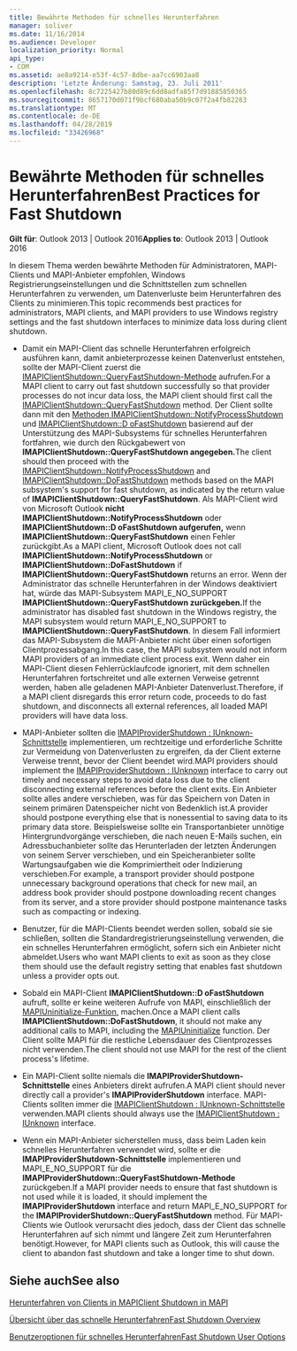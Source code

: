 ```yaml
---
title: Bewährte Methoden für schnelles Herunterfahren
manager: soliver
ms.date: 11/16/2014
ms.audience: Developer
localization_priority: Normal
api_type:
- COM
ms.assetid: ae8a9214-e53f-4c57-8dbe-aa7cc6903aa8
description: 'Letzte Änderung: Samstag, 23. Juli 2011'
ms.openlocfilehash: 8c7225427b80d89c6dd8adfa85f7d91885850365
ms.sourcegitcommit: 8657170d071f9bcf680aba50b9c07f2a4fb82283
ms.translationtype: MT
ms.contentlocale: de-DE
ms.lasthandoff: 04/28/2019
ms.locfileid: "33426968"
---
```

# <a name="best-practices-for-fast-shutdown"></a><span data-ttu-id="9d472-103">Bewährte Methoden für schnelles Herunterfahren</span><span class="sxs-lookup"><span data-stu-id="9d472-103">Best Practices for Fast Shutdown</span></span>

  
  
<span data-ttu-id="9d472-104">**Gilt für**: Outlook 2013 | Outlook 2016</span><span class="sxs-lookup"><span data-stu-id="9d472-104">**Applies to**: Outlook 2013 | Outlook 2016</span></span> 
  
<span data-ttu-id="9d472-105">In diesem Thema werden bewährte Methoden für Administratoren, MAPI-Clients und MAPI-Anbieter empfohlen, Windows Registrierungseinstellungen und die Schnittstellen zum schnellen Herunterfahren zu verwenden, um Datenverluste beim Herunterfahren des Clients zu minimieren.</span><span class="sxs-lookup"><span data-stu-id="9d472-105">This topic recommends best practices for administrators, MAPI clients, and MAPI providers to use Windows registry settings and the fast shutdown interfaces to minimize data loss during client shutdown.</span></span>
  
- <span data-ttu-id="9d472-106">Damit ein MAPI-Client das schnelle Herunterfahren erfolgreich ausführen kann, damit anbieterprozesse keinen Datenverlust entstehen, sollte der MAPI-Client zuerst die [IMAPIClientShutdown::QueryFastShutdown-Methode](imapiclientshutdown-queryfastshutdown.md) aufrufen.</span><span class="sxs-lookup"><span data-stu-id="9d472-106">For a MAPI client to carry out fast shutdown successfully so that provider processes do not incur data loss, the MAPI client should first call the [IMAPIClientShutdown::QueryFastShutdown](imapiclientshutdown-queryfastshutdown.md) method.</span></span> <span data-ttu-id="9d472-107">Der Client sollte dann mit den [Methoden IMAPIClientShutdown::NotifyProcessShutdown](imapiclientshutdown-notifyprocessshutdown.md) und [IMAPIClientShutdown::D oFastShutdown](imapiclientshutdown-dofastshutdown.md) basierend auf der Unterstützung des MAPI-Subsystems für schnelles Herunterfahren fortfahren, wie durch den Rückgabewert von **IMAPIClientShutdown::QueryFastShutdown angegeben.**</span><span class="sxs-lookup"><span data-stu-id="9d472-107">The client should then proceed with the [IMAPIClientShutdown::NotifyProcessShutdown](imapiclientshutdown-notifyprocessshutdown.md) and [IMAPIClientShutdown::DoFastShutdown](imapiclientshutdown-dofastshutdown.md) methods based on the MAPI subsystem's support for fast shutdown, as indicated by the return value of **IMAPIClientShutdown::QueryFastShutdown**.</span></span> <span data-ttu-id="9d472-108">Als MAPI-Client wird von Microsoft Outlook **nicht IMAPIClientShutdown::NotifyProcessShutdown** oder **IMAPIClientShutdown::D oFastShutdown aufgerufen,** wenn **IMAPIClientShutdown::QueryFastShutdown** einen Fehler zurückgibt.</span><span class="sxs-lookup"><span data-stu-id="9d472-108">As a MAPI client, Microsoft Outlook does not call **IMAPIClientShutdown::NotifyProcessShutdown** or **IMAPIClientShutdown::DoFastShutdown** if **IMAPIClientShutdown::QueryFastShutdown** returns an error.</span></span> <span data-ttu-id="9d472-109">Wenn der Administrator das schnelle Herunterfahren in der Windows deaktiviert hat, würde das MAPI-Subsystem MAPI_E_NO_SUPPORT **IMAPIClientShutdown::QueryFastShutdown zurückgeben.**</span><span class="sxs-lookup"><span data-stu-id="9d472-109">If the administrator has disabled fast shutdown in the Windows registry, the MAPI subsystem would return MAPI_E_NO_SUPPORT to **IMAPIClientShutdown::QueryFastShutdown**.</span></span> <span data-ttu-id="9d472-110">In diesem Fall informiert das MAPI-Subsystem die MAPI-Anbieter nicht über einen sofortigen Clientprozessabgang.</span><span class="sxs-lookup"><span data-stu-id="9d472-110">In this case, the MAPI subsystem would not inform MAPI providers of an immediate client process exit.</span></span> <span data-ttu-id="9d472-111">Wenn daher ein MAPI-Client diesen Fehlerrücklaufcode ignoriert, mit dem schnellen Herunterfahren fortschreitet und alle externen Verweise getrennt werden, haben alle geladenen MAPI-Anbieter Datenverlust.</span><span class="sxs-lookup"><span data-stu-id="9d472-111">Therefore, if a MAPI client disregards this error return code, proceeds to do fast shutdown, and disconnects all external references, all loaded MAPI providers will have data loss.</span></span> 
    
- <span data-ttu-id="9d472-112">MAPI-Anbieter sollten die [IMAPIProviderShutdown : IUnknown-Schnittstelle](imapiprovidershutdowniunknown.md) implementieren, um rechtzeitige und erforderliche Schritte zur Vermeidung von Datenverlusten zu ergreifen, da der Client externe Verweise trennt, bevor der Client beendet wird.</span><span class="sxs-lookup"><span data-stu-id="9d472-112">MAPI providers should implement the [IMAPIProviderShutdown : IUnknown](imapiprovidershutdowniunknown.md) interface to carry out timely and necessary steps to avoid data loss due to the client disconnecting external references before the client exits.</span></span> <span data-ttu-id="9d472-113">Ein Anbieter sollte alles andere verschieben, was für das Speichern von Daten in seinem primären Datenspeicher nicht von Bedenklich ist.</span><span class="sxs-lookup"><span data-stu-id="9d472-113">A provider should postpone everything else that is nonessential to saving data to its primary data store.</span></span> <span data-ttu-id="9d472-114">Beispielsweise sollte ein Transportanbieter unnötige Hintergrundvorgänge verschieben, die nach neuen E-Mails suchen, ein Adressbuchanbieter sollte das Herunterladen der letzten Änderungen von seinem Server verschieben, und ein Speicheranbieter sollte Wartungsaufgaben wie die Komprimiertheit oder Indizierung verschieben.</span><span class="sxs-lookup"><span data-stu-id="9d472-114">For example, a transport provider should postpone unnecessary background operations that check for new mail, an address book provider should postpone downloading recent changes from its server, and a store provider should postpone maintenance tasks such as compacting or indexing.</span></span> 
    
- <span data-ttu-id="9d472-115">Benutzer, für die MAPI-Clients beendet werden sollen, sobald sie sie schließen, sollten die Standardregistrierungseinstellung verwenden, die ein schnelles Herunterfahren ermöglicht, sofern sich ein Anbieter nicht abmeldet.</span><span class="sxs-lookup"><span data-stu-id="9d472-115">Users who want MAPI clients to exit as soon as they close them should use the default registry setting that enables fast shutdown unless a provider opts out.</span></span>
    
- <span data-ttu-id="9d472-116">Sobald ein MAPI-Client **IMAPIClientShutdown::D oFastShutdown** aufruft, sollte er keine weiteren Aufrufe von MAPI, einschließlich der [MAPIUninitialize-Funktion,](mapiuninitialize.md) machen.</span><span class="sxs-lookup"><span data-stu-id="9d472-116">Once a MAPI client calls **IMAPIClientShutdown::DoFastShutdown**, it should not make any additional calls to MAPI, including the [MAPIUninitialize](mapiuninitialize.md) function.</span></span> <span data-ttu-id="9d472-117">Der Client sollte MAPI für die restliche Lebensdauer des Clientprozesses nicht verwenden.</span><span class="sxs-lookup"><span data-stu-id="9d472-117">The client should not use MAPI for the rest of the client process's lifetime.</span></span> 
    
- <span data-ttu-id="9d472-118">Ein MAPI-Client sollte niemals die **IMAPIProviderShutdown-Schnittstelle** eines Anbieters direkt aufrufen.</span><span class="sxs-lookup"><span data-stu-id="9d472-118">A MAPI client should never directly call a provider's **IMAPIProviderShutdown** interface.</span></span> <span data-ttu-id="9d472-119">MAPI-Clients sollten immer die [IMAPIClientShutdown : IUnknown-Schnittstelle](imapiclientshutdowniunknown.md) verwenden.</span><span class="sxs-lookup"><span data-stu-id="9d472-119">MAPI clients should always use the [IMAPIClientShutdown : IUnknown](imapiclientshutdowniunknown.md) interface.</span></span> 
    
- <span data-ttu-id="9d472-120">Wenn ein MAPI-Anbieter sicherstellen muss, dass beim Laden kein schnelles Herunterfahren verwendet wird, sollte er die **IMAPIProviderShutdown-Schnittstelle** implementieren und MAPI_E_NO_SUPPORT für die **IMAPIProviderShutdown::QueryFastShutdown-Methode** zurückgeben.</span><span class="sxs-lookup"><span data-stu-id="9d472-120">If a MAPI provider needs to ensure that fast shutdown is not used while it is loaded, it should implement the **IMAPIProviderShutdown** interface and return MAPI_E_NO_SUPPORT for the **IMAPIProviderShutdown::QueryFastShutdown** method.</span></span> <span data-ttu-id="9d472-121">Für MAPI-Clients wie Outlook verursacht dies jedoch, dass der Client das schnelle Herunterfahren auf sich nimmt und längere Zeit zum Herunterfahren benötigt.</span><span class="sxs-lookup"><span data-stu-id="9d472-121">However, for MAPI clients such as Outlook, this will cause the client to abandon fast shutdown and take a longer time to shut down.</span></span> 
    
## <a name="see-also"></a><span data-ttu-id="9d472-122">Siehe auch</span><span class="sxs-lookup"><span data-stu-id="9d472-122">See also</span></span>



[<span data-ttu-id="9d472-123">Herunterfahren von Clients in MAPI</span><span class="sxs-lookup"><span data-stu-id="9d472-123">Client Shutdown in MAPI</span></span>](client-shutdown-in-mapi.md)
  
[<span data-ttu-id="9d472-124">Übersicht über das schnelle Herunterfahren</span><span class="sxs-lookup"><span data-stu-id="9d472-124">Fast Shutdown Overview</span></span>](fast-shutdown-overview.md)
  
[<span data-ttu-id="9d472-125">Benutzeroptionen für schnelles Herunterfahren</span><span class="sxs-lookup"><span data-stu-id="9d472-125">Fast Shutdown User Options</span></span>](fast-shutdown-user-options.md)

